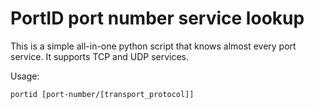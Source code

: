 # PortID port number service lookup

This is a simple all-in-one python script that knows almost every port service. It supports TCP and UDP services.

Usage:
```
portid [port-number/[transport_protocol]]
```
